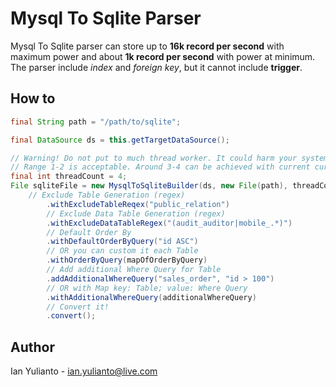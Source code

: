 # Mysql To Sqlite Parser

Mysql To Sqlite parser can store up to **16k record per second** with maximum power and about **1k record per second** with power at minimum. The parser include *index* and *foreign key*, but it cannot include **trigger**.

## How to
```java
final String path = "/path/to/sqlite";

final DataSource ds = this.getTargetDataSource();

// Warning! Do not put to much thread worker. It could harm your system. 
// Range 1-2 is acceptable. Around 3-4 can be achieved with current current generation computing power (e.g. Ryzen)
final int threadCount = 4;	
File sqliteFile = new MysqlToSqliteBuilder(ds, new File(path), threadCount)
	// Exclude Table Generation (regex)
        .withExcludeTableReqex("public_relation")
        // Exclude Data Table Generation (regex)
        .withExcludeDataTableRegex("(audit_auditor|mobile_.*)")
        // Default Order By
        .withDefaultOrderByQuery("id ASC")
        // OR you can custom it each Table
        .withOrderByQuery(mapOfOrderByQuery)
        // Add additional Where Query for Table
        .addAdditionalWhereQuery("sales_order", "id > 100")
        // OR with Map key: Table; value: Where Query
        .withAdditionalWhereQuery(additionalWhereQuery)
        // Convert it!
        .convert();
```

## Author
Ian Yulianto - ian.yulianto@live.com
